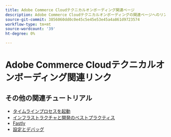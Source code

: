 ```yaml
---
title: Adobe Commerce Cloudテクニカルオンボーディング関連ページ
description: Adobe Commerce Cloudテクニカルオンボーディングの関連ページへのリンク
source-git-commit: 3856060dd0c0e45c5e45e53e45a4a861d9723574
workflow-type: tm+mt
source-wordcount: '39'
ht-degree: 0%

---
```


# Adobe Commerce Cloudテクニカルオンボーディング関連リンク

## その他の関連チュートリアル

- [タイムラインプロセスを起動](../cloud/launch-process-timeline.md)
- [インフラストラクチャと開発のベストプラクティス](../cloud/infrastructure-development-best-practices.md)
- [Fastly](../cloud/fastly.md)
- [設定とデバッグ](../cloud/configuration-and-debugging.md)
